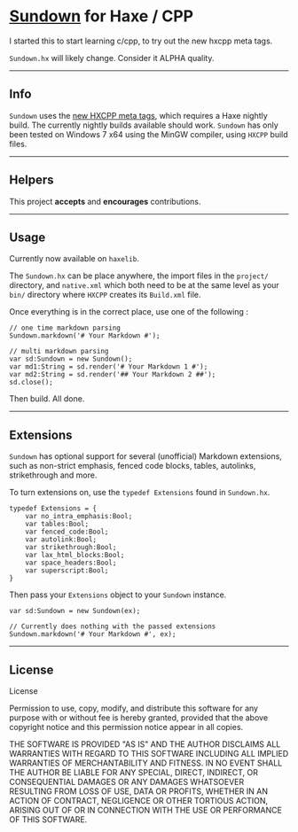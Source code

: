# [Sundown](https://github.com/tanoku/sundown) for Haxe / CPP #

I started this to start learning c/cpp, to try out the new hxcpp meta tags.

```Sundown.hx``` will likely change. Consider it ALPHA quality.

---

## Info ##

```Sundown``` uses the [new HXCPP meta tags](http://haxe.org/manual/tips_and_tricks), which requires a Haxe nightly build. The currently nightly builds available should work. ```Sundown``` has only been tested on Windows 7 x64 using the MinGW compiler, using ```HXCPP``` build files.

---

## Helpers ##

This project **accepts** and **encourages** contributions.

---

## Usage ##

Currently now available on ```haxelib```. 

The ```Sundown.hx``` can be place anywhere, the import files in the ```project/``` directory, and ```native.xml``` which both need to be at the same level as your ```bin/``` directory where ```HXCPP``` creates its ```Build.xml``` file.

Once everything is in the correct place, use one of the following :

```
// one time markdown parsing
Sundown.markdown('# Your Markdown #');

// multi markdown parsing
var sd:Sundown = new Sundown();
var md1:String = sd.render('# Your Markdown 1 #');
var md2:String = sd.render('## Your Markdown 2 ##');
sd.close();
```

Then build. All done.

---

## Extensions ##

```Sundown``` has optional support for several (unofficial) Markdown extensions, such as non-strict emphasis, fenced code blocks, tables, autolinks, strikethrough and more.

To turn extensions on, use the ```typedef Extensions``` found in ```Sundown.hx```.

```
typedef Extensions = {
	var no_intra_emphasis:Bool;
	var tables:Bool;
	var fenced_code:Bool;
	var autolink:Bool;
	var strikethrough:Bool;
	var lax_html_blocks:Bool;
	var space_headers:Bool;
	var superscript:Bool;
}
```

Then pass your ```Extensions``` object to your ```Sundown``` instance.

```
var sd:Sundown = new Sundown(ex);

// Currently does nothing with the passed extensions
Sundown.markdown('# Your Markdown #', ex);
```

---

## License ##

License

Permission to use, copy, modify, and distribute this software for any purpose with or without fee is hereby granted, provided that the above copyright notice and this permission notice appear in all copies.

THE SOFTWARE IS PROVIDED "AS IS" AND THE AUTHOR DISCLAIMS ALL WARRANTIES WITH REGARD TO THIS SOFTWARE INCLUDING ALL IMPLIED WARRANTIES OF MERCHANTABILITY AND FITNESS. IN NO EVENT SHALL THE AUTHOR BE LIABLE FOR ANY SPECIAL, DIRECT, INDIRECT, OR CONSEQUENTIAL DAMAGES OR ANY DAMAGES WHATSOEVER RESULTING FROM LOSS OF USE, DATA OR PROFITS, WHETHER IN AN ACTION OF CONTRACT, NEGLIGENCE OR OTHER TORTIOUS ACTION, ARISING OUT OF OR IN CONNECTION WITH THE USE OR PERFORMANCE OF THIS SOFTWARE.